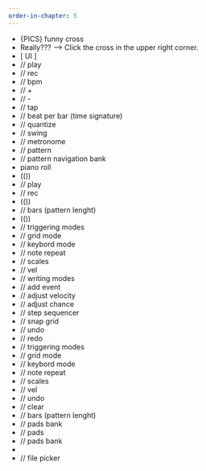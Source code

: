 ```yaml
---
order-in-chapter: 5
---
```


- {PICS} funny cross
- Really??? --> Click the cross in the upper right corner.
- [ UI ]
- // play
- // rec
- // bpm
- // +
- // -
- // tap
- // beat per bar (time signature)
- // quantize
- // swing
- // metronome
- // pattern
- // pattern navigation bank
- piano roll
- (())
- // play
- // rec
- (())
- // bars (pattern lenght)
- (())
- // triggering modes
- // grid mode
- // keybord mode
- // note repeat
- // scales
- // vel
- // writing modes
- // add event
- // adjust velocity
- // adjust chance
- // step sequencer
- // snap grid
- // undo
- // redo
- // triggering modes
- // grid mode
- // keybord mode
- // note repeat
- // scales
- // vel
- // undo
- // clear
- // bars (pattern lenght)
- // pads bank
- // pads
- // pads bank
-
- // file picker

